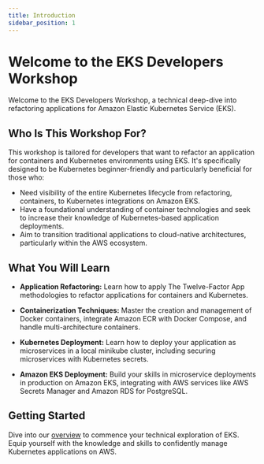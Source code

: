 ```yaml
---
title: Introduction
sidebar_position: 1
---
```

# Welcome to the EKS Developers Workshop
Welcome to the EKS Developers Workshop, a technical deep-dive into refactoring applications for Amazon Elastic Kubernetes Service (EKS). 

## Who Is This Workshop For?
This workshop is tailored for developers that want to refactor an application for containers and Kubernetes environments using EKS. It's specifically designed to be Kubernetes beginner-friendly and particularly beneficial for those who: 

* Need visibility of the entire Kubernetes lifecycle from refactoring, containers, to Kubernetes integrations on Amazon EKS.
* Have a foundational understanding of container technologies and seek to increase their knowledge of Kubernetes-based application deployments.
* Aim to transition traditional applications to cloud-native architectures, particularly within the AWS ecosystem.

## What You Will Learn
* **Application Refactoring:** Learn how to apply The Twelve-Factor App methodologies to refactor applications for containers and Kubernetes.

* **Containerization Techniques:** Master the creation and management of Docker containers, integrate Amazon ECR with Docker Compose, and handle multi-architecture containers.
* **Kubernetes Deployment:** Learn how to deploy your application as microservices in a local minikube cluster, including securing microservices with Kubernetes secrets.
* **Amazon EKS Deployment:** Build your skills in microservice deployments in production on Amazon EKS, integrating with AWS services like AWS Secrets Manager and Amazon RDS for PostgreSQL. 

## Getting Started
Dive into our [overview](./python/about-workshop.md) to commence your technical exploration of EKS. Equip yourself with the knowledge and skills to confidently manage Kubernetes applications on AWS.